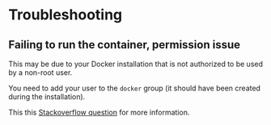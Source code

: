 # Troubleshooting

## Failing to run the container, permission issue

This may be due to your Docker installation that is not authorized
to be used by a non-root user.

You need to add your user to the `docker` group (it should have been
created during the installation).

This this [Stackoverflow question](https://stackoverflow.com/questions/35849533/running-docker-as-non-root-user)
for more information.

